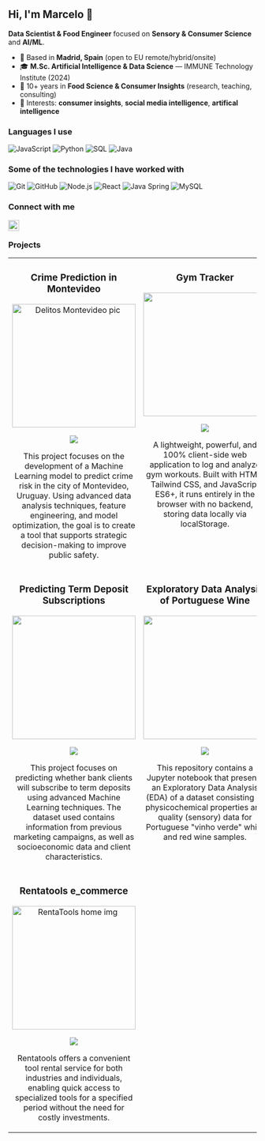 ## Hi, I'm Marcelo 👋

**Data Scientist & Food Engineer** focused on **Sensory & Consumer Science** and **AI/ML**. 

- 📍 Based in **Madrid, Spain** (open to EU remote/hybrid/onsite)
- 🎓 **M.Sc. Artificial Intelligence & Data Science** — IMMUNE Technology Institute (2024)
- 🧪 10+ years in **Food Science & Consumer Insights** (research, teaching, consulting)
- 🔎 Interests: **consumer insights**, **social media intelligence**, **artifical intelligence**

### Languages I use

![JavaScript](https://img.shields.io/badge/-JavaScript-000000?style=flat&logo=javascript)
![Python](https://img.shields.io/badge/-Python-000000?style=flat&logo=python)
![SQL](https://img.shields.io/badge/-SQL-000000?style=flat&logo=postgresql)
![Java](https://img.shields.io/badge/-Java-000000?style=flat&logo=java)

### Some of the technologies I have worked with
![Git](https://img.shields.io/badge/-Git-222222?style=flat&logo=git&logoColor=F05032)
![GitHub](https://img.shields.io/badge/-GitHub-222222?style=flat&logo=github&logoColor=181717)
![Node.js](https://img.shields.io/badge/-Node.js-222222?style=flat&logo=node.js&logoColor=339933)
![React](https://img.shields.io/badge/-React-222222?style=flat&logo=React&logoColor=61DAFB)
![Java Spring](https://img.shields.io/badge/-Spring-222222?style=flat&logo=spring&logoColor=6DB33F)
![MySQL](https://img.shields.io/badge/-MySQL-333333?style=flat&logo=mysql)

### Connect with me
<a href="https://www.linkedin.com/in/marcelomiraballes/">
  <img align="left" alt="Ajay's Linkdein" width="22px" src="https://cdn.jsdelivr.net/npm/simple-icons@v3/icons/linkedin.svg" /></a>

&nbsp;
&nbsp;


### Projects

<table style="width:100%">  
  
  <tr>
    <td style="text-align:center; width:50%; vertical-align:top;">
      <h3>Crime Prediction in Montevideo</h3>
      <a href="https://github.com/mmir22/RentaTools_e-commerce" target="_blank">
        <img src="https://images.pexels.com/photos/1464230/pexels-photo-1464230.jpeg?auto=compress&cs=tinysrgb&w=1260&h=750&dpr=1" alt="Delitos Montevideo pic" height="250">
      </a>
      <p>
        <a href="https://github.com/marcemir/CrimenesMontevideo" target="_blank">
          <img src="https://img.shields.io/badge/CODE-ff9?style=for-the-badge&logo=github&logoColor=black">
        </a>
      </p>
      <p>This project focuses on the development of a Machine Learning model to predict crime risk in the city of Montevideo, Uruguay. Using advanced data analysis techniques, feature engineering, and model optimization, the goal is to create a tool that supports strategic decision-making to improve public safety.</p>
    </td>
        <td style="text-align:center; width:50%; vertical-align:top;">
      <h3>Gym Tracker</h3>
      <a href="https://github.com/marcemir/gym-tracker" target="_blank">
        <img src="https://images.pexels.com/photos/841130/pexels-photo-841130.jpeg?_gl=1*4kxanr*_ga*NDk3NTQyMjE1LjE3NTQ3NTQxNjU.*_ga_8JE65Q40S6*czE3NTQ3NTQxNjUkbzEkZzEkdDE3NTQ3NTQxNjkkajU2JGwwJGgw" height="250">
      </a>
      <p>
        <a href="https://github.com/mmir22/RentaTools_e-commerce" target="_blank">
          <img src="https://img.shields.io/badge/CODE-ff9?style=for-the-badge&logo=github&logoColor=black">
        </a>
      </p>
      <p>A lightweight, powerful, and 100% client-side web application to log and analyze gym workouts. Built with HTML, Tailwind CSS, and JavaScript ES6+, it runs entirely in the browser with no backend, storing data locally via localStorage. </p>
    </td>
  </tr>
  
  <tr>
        </td>
    <td style="text-align:center; width:50%; vertical-align:top;">
      <h3>Predicting Term Deposit Subscriptions</h3>
      <a href="https://github.com/marcemir/MLAdvancedProject" target="_blank">
        <img src="https://images.pexels.com/photos/3943714/pexels-photo-3943714.jpeg?auto=compress&cs=tinysrgb&w=1260&h=750&dpr=1" height="250">
      </a>
      <p>
        <a href="https://github.com/mmir22/RentaTools_e-commerce" target="_blank">
          <img src="https://img.shields.io/badge/CODE-ff9?style=for-the-badge&logo=github&logoColor=black">
        </a>
      </p>
      <p>This project focuses on predicting whether bank clients will subscribe to term deposits using advanced Machine Learning techniques. The dataset used contains information from previous marketing campaigns, as well as socioeconomic data and client characteristics.</p>
    </td>
    <td style="text-align:center; width:50%; vertical-align:top;">
      <h3>Exploratory Data Analysis of Portuguese Wine</h3>
      <a href="https://github.com/marcemir/wine" target="_blank">
        <img src="https://images.pexels.com/photos/3756623/pexels-photo-3756623.jpeg?auto=compress&cs=tinysrgb&w=1260&h=750&dpr=1" height="250">
      </a>
      <p>
        <a href="https://github.com/mmir22/RentaTools_e-commerce" target="_blank">
          <img src="https://img.shields.io/badge/CODE-ff9?style=for-the-badge&logo=github&logoColor=black">
        </a>
      </p>
      <p>This repository contains a Jupyter notebook that presents an Exploratory Data Analysis (EDA) of a dataset consisting of physicochemical properties and quality (sensory) data for Portuguese "vinho verde" white and red wine samples.</p>
    </td>
  </tr>

  <tr>
    <td style="text-align:center; width:50%; vertical-align:top;">
      <h3>Rentatools e_commerce</h3>
      <a href="https://github.com/mmir22/RentaTools_e-commerce" target="_blank">
        <img src="https://images.pexels.com/photos/34577/pexels-photo.jpg?auto=compress&cs=tinysrgb&w=1260&h=750&dpr=1" alt="RentaTools home img" height="250">
      </a>
      <p>
        <a href="https://github.com/mmir22/RentaTools_e-commerce" target="_blank">
          <img src="https://img.shields.io/badge/CODE-ff9?style=for-the-badge&logo=github&logoColor=black">
        </a>
      </p>
      <p>Rentatools offers a convenient tool rental service for both industries and individuals, enabling quick access to specialized tools for a specified period without the need for costly investments.</p>

  </tr>
</table>

<br>
